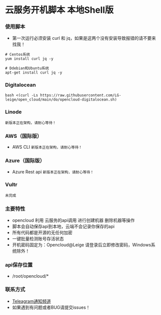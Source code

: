 # 云服务开机脚本 本地Shell版

### 使用脚本

- 第一次运行必须安装 curl 和 jq，如果是这两个没有安装导致报错的请不要来找我！
```
# Centos系统
yum install curl jq -y
 
# Ddebian和Ubuntu系统
apt-get install curl jq -y
```

### Digitalocean 
```bash <(curl -Ls https://raw.githubusercontent.com/LG-leige/open_cloud/main/do/opencloud-digitalocean.sh)```

### Linode
```新版本正在架构，请耐心等待！```

### AWS（国际版）
- AWS CLI
```新版本正在架构，请耐心等待！```

### Azure（国际版）
- Azure Rest api
```新版本正在架构，请耐心等待！```

### Vultr
```未完成```

### 主要特性
- opencloud 利用 云服务的api调用 进行创建机器 删除机器等操作
- 脚本会自动保存api到本地，云端不会记录你保存的api
- 所有代码都是开源的无任何加密
- 一键批量检测账号存活状态
- 开机密码固定为：Opencloud@Leige 请登录后立即修改密码，Windows系统除外！

### api保存位置
- /root/opencloud/*

### 联系方式
- [Teleagram通知频道](https://t.me/openccloud "@openccloud")
- 如果遇到有问题或者BUG请提交issues！
